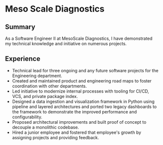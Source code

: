 # Meso Scale Diagnostics

## Summary

As a Software Engineer II at MesoScale Diagnostics, I have demonstrated my technical knowledge and initiative on numerous projects.

## Experience

- Technical lead for three ongoing and any future software projects for the Engineering department.
- Created and maintained product and engineering road maps to foster coordination with other departments.
- Led initiative to modernize internal processes with tooling for CI/CD, VCS, and private package index.
- Designed a data ingestion and visualization framework in Python using pipeline and layered architectures and ported two legacy dashboards to the framework to demonstrate the improved performance and configurability.
- Proposed architectural improvements and built proof of concept to decouple a monolithic codebase.
- Hired a junior employee and fostered that employee's growth by assigning projects and providing feedback.

